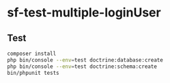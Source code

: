 # sf-test-multiple-loginUser

## Test
```bash
composer install
php bin/console --env=test doctrine:database:create
php bin/console --env=test doctrine:schema:create
bin/phpunit tests
```
